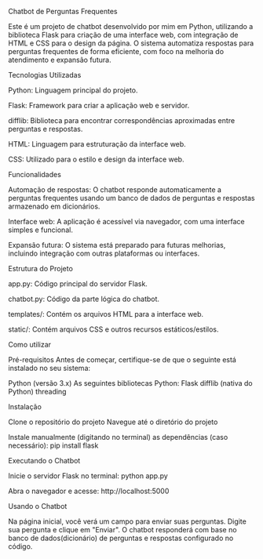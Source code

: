 Chatbot de Perguntas Frequentes

Este é um projeto de chatbot desenvolvido por mim em Python, utilizando a biblioteca Flask para criação de uma interface web, com integração de HTML e CSS para o design da página. 
O sistema automatiza respostas para perguntas frequentes de forma eficiente, com foco na melhoria do atendimento e expansão futura.


Tecnologias Utilizadas

Python: Linguagem principal do projeto.

Flask: Framework para criar a aplicação web e servidor.

difflib: Biblioteca para encontrar correspondências aproximadas entre perguntas e respostas.

HTML: Linguagem para estruturação da interface web.

CSS: Utilizado para o estilo e design da interface web.


Funcionalidades

Automação de respostas: O chatbot responde automaticamente a perguntas frequentes usando um banco de dados de perguntas e respostas armazenado em dicionários.

Interface web: A aplicação é acessível via navegador, com uma interface simples e funcional.

Expansão futura: O sistema está preparado para futuras melhorias, incluindo integração com outras plataformas ou interfaces.


Estrutura do Projeto

app.py: Código principal do servidor Flask.

chatbot.py: Código da parte lógica do chatbot.

templates/: Contém os arquivos HTML para a interface web.

static/: Contém arquivos CSS e outros recursos estáticos/estilos.


Como utilizar

Pré-requisitos
Antes de começar, certifique-se de que o seguinte está instalado no seu sistema:

Python (versão 3.x)
As seguintes bibliotecas Python:
Flask
difflib (nativa do Python)
threading


Instalação

Clone o repositório do projeto
Navegue até o diretório do projeto

Instale manualmente (digitando no terminal) as dependências (caso necessário): 
pip install flask 

Executando o Chatbot

Inicie o servidor Flask no terminal: 
python app.py

Abra o navegador e acesse: 
http://localhost:5000


Usando o Chatbot

Na página inicial, você verá um campo para enviar suas perguntas.
Digite sua pergunta e clique em "Enviar".
O chatbot responderá com base no banco de dados(dicionário) de perguntas e respostas configurado no código.
